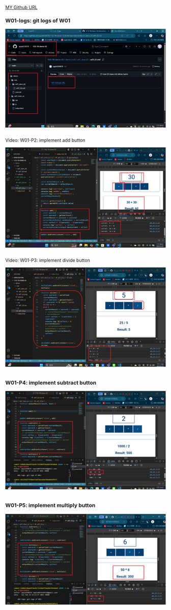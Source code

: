 [MY Github URL](https://github.com/apple550678/1132-1N-demo-02)

### W01-logs: git logs of W01

![](w01-logs.png)

```

```

Video: W01-P2: implement add button

![](w01-p2.png)

```

```

Video: W01-P3: implement divide button

![](w01-p3.png)

```

```

### W01-P4: implement subtract button

![](w01-p4.png)

```

```

### W01-P5: implement multiply button

![](w01-p5.png)

```

```
